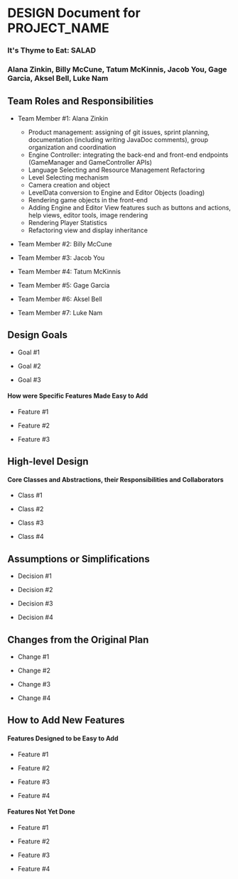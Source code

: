# DESIGN Document for PROJECT_NAME

### It's Thyme to Eat: SALAD

### Alana Zinkin, Billy McCune, Tatum McKinnis, Jacob You, Gage Garcia, Aksel Bell, Luke Nam

## Team Roles and Responsibilities

* Team Member #1: Alana Zinkin
    * Product management: assigning of git issues, sprint planning, documentation (including writing
      JavaDoc comments), group organization and coordination
    * Engine Controller: integrating the back-end and front-end endpoints (GameManager and
      GameController APIs)
    * Language Selecting and Resource Management Refactoring
    * Level Selecting mechanism
    * Camera creation and object
    * LevelData conversion to Engine and Editor Objects (loading)
    * Rendering game objects in the front-end
    * Adding Engine and Editor View features such as buttons and actions, help views, editor tools,
      image rendering
    * Rendering Player Statistics
    * Refactoring view and display inheritance

* Team Member #2: Billy McCune

* Team Member #3: Jacob You

* Team Member #4: Tatum McKinnis

* Team Member #5: Gage Garcia

* Team Member #6: Aksel Bell

* Team Member #7: Luke Nam

## Design Goals

* Goal #1

* Goal #2

* Goal #3

#### How were Specific Features Made Easy to Add

* Feature #1

* Feature #2

* Feature #3

## High-level Design

#### Core Classes and Abstractions, their Responsibilities and Collaborators

* Class #1

* Class #2

* Class #3

* Class #4

## Assumptions or Simplifications

* Decision #1

* Decision #2

* Decision #3

* Decision #4

## Changes from the Original Plan

* Change #1

* Change #2

* Change #3

* Change #4

## How to Add New Features

#### Features Designed to be Easy to Add

* Feature #1

* Feature #2

* Feature #3

* Feature #4

#### Features Not Yet Done

* Feature #1

* Feature #2

* Feature #3

* Feature #4
 